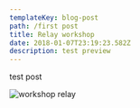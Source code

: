 ```yaml
---
templateKey: blog-post
path: /first post
title: Relay workshop
date: 2018-01-07T23:19:23.582Z
description: test preview
---
```

test post

![workshop relay](/img/23213444_1932198237100602_3861937726300237473_o.jpg)
